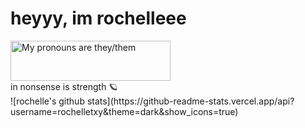<h1>heyyy, im rochelleee</h1>
<a href="https://pronouns.vercel.app" title="Add pronouns to your own profile">
  <img src="https://pronouns.vercel.app/they/them?gradient=noon%20to%20dusk" width="256" height="64" alt="My pronouns are they/them">
</a> <br>
in nonsense is strength 🪐
<br>
![rochelle's github stats](https://github-readme-stats.vercel.app/api?username=rochelletxy&theme=dark&show_icons=true)
